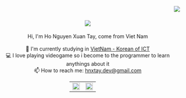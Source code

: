 <img align="right" src="https://visitor-badge.laobi.icu/badge?page_id=hnxtay">

<h1 align="center">
  <a href="https://git.io/typing-svg">
    <img src="https://readme-typing-svg.herokuapp.com/?lines=Hello,+There!+👋;This+is+my+profile....;Nice+to+meet+you!&center=true&size=30">
  </a>
</h1>

<p align="center">
  Hi, I'm Ho Nguyen Xuan Tay, come from Viet Nam
  <br>
  <br>
  🔬 I'm currently studying in <a href="https://vku.udn.vn">VietNam - Korean of ICT</a>
<!--   <br>
  🎓 I graduated from Ly Tu Trong High School -->
  <br>
  💻 I love playing videogame so i become to the programmer to learn anythings about it
  <br>
  📫 How to reach me: <a href="mailto: hnxtay.dev@gmail.com">hnxtay.dev@gmail.com</a>
</p>
<div align="center" >
  
<a  href="https://github.com/hnxtay"> 
  <table style="width: 100; border-collapse: collapse; border: none;">
    <tr style="border: none;">
        <td style="border: none;">
            <a href="https://github.com/hnxtay">
                <img src="https://github-readme-stats.vercel.app/api?username=hnxtay&count_private=true&show_icons=true&theme=radical&hide=issues" width="100%" />
            </a>
        </td>
        <td style="border: none;">
            <a href="https://github.com/hnxtay">
                <img src="https://github-readme-stats.vercel.app/api/top-langs/?username=hnxtay&layout=compact&theme=radical&custom_title=Top%20Languages" width="100%" />
            </a>
        </td>
    </tr>
</a>

</div>
<!-- 
- 🔭 I’m currently working on ...
- 🌱 I’m currently learning ...
- 👯 I’m looking to collaborate on ...
- 🤔 I’m looking for help with ...
- 💬 Ask me about ...
- 📫 How to reach me: ...
- 😄 Pronouns: ...
- ⚡ Fun fact: ... -->
